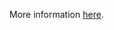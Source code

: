 More information [here](https://docs.prismacloud.io/en/enterprise-edition/policy-reference/google-cloud-policies/cloud-sql-policies/bc-gcp-sql-6).
